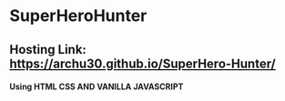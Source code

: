 # SuperHeroHunter

## Hosting Link: https://archu30.github.io/SuperHero-Hunter/

#### Using HTML CSS AND VANILLA JAVASCRIPT
